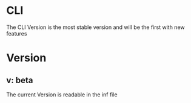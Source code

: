 <h1>CLI</h1>
<p>The CLI Version is the most stable version and will be the first with new features</p>
<h1>Version</h1>
<h2>v: beta</h2>
<p>The current Version is readable in the inf file</p>